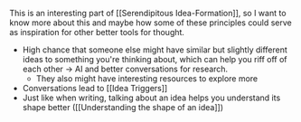 This is an interesting part of [[Serendipitous Idea-Formation]], so I want to know more about this and maybe how some of these principles could serve as inspiration for other better tools for thought. 

- High chance that someone else might have similar but slightly different ideas to something you're thinking about, which can help you riff off of each other -> AI and better conversations for research.
	- They also might have interesting resources to explore more
- Conversations lead to [[Idea Triggers]] 
- Just like when writing, talking about an idea helps you understand its shape better ([[Understanding the shape of an idea]])
